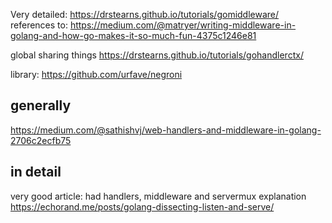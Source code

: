 
Very detailed:
https://drstearns.github.io/tutorials/gomiddleware/
references to: https://medium.com/@matryer/writing-middleware-in-golang-and-how-go-makes-it-so-much-fun-4375c1246e81

global sharing things
https://drstearns.github.io/tutorials/gohandlerctx/


library:
https://github.com/urfave/negroni 


## generally
https://medium.com/@sathishvj/web-handlers-and-middleware-in-golang-2706c2ecfb75


## in detail
very good article: had handlers, middleware and servermux explanation
https://echorand.me/posts/golang-dissecting-listen-and-serve/
